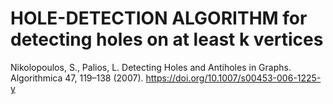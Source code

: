 # HOLE-DETECTION ALGORITHM for detecting holes on at least k vertices

Nikolopoulos, S., Palios, L. Detecting Holes and Antiholes in Graphs. Algorithmica 47, 119–138 (2007). https://doi.org/10.1007/s00453-006-1225-y
